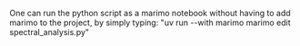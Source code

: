 One can run the python script as a marimo notebook without having to add marimo to the project, by simply typing:
"uv run --with marimo marimo edit spectral_analysis.py"
